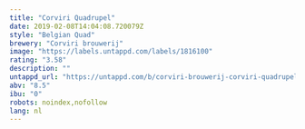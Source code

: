 ```yaml
---
title: "Corviri Quadrupel"
date: 2019-02-08T14:04:08.720079Z
style: "Belgian Quad"
brewery: "Corviri brouwerij"
image: "https://labels.untappd.com/labels/1816100"
rating: "3.58"
description: ""
untappd_url: "https://untappd.com/b/corviri-brouwerij-corviri-quadrupel/1816100"
abv: "8.5"
ibu: "0"
robots: noindex,nofollow
lang: nl
---
```

